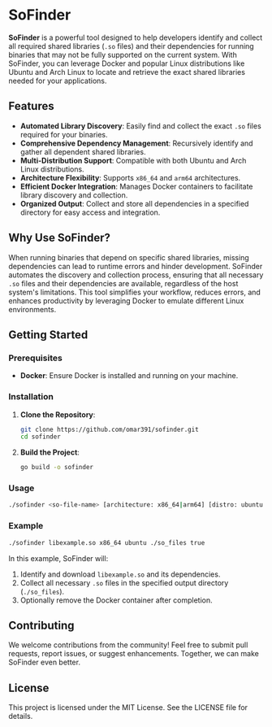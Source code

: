 # SoFinder

**SoFinder** is a powerful tool designed to help developers identify and collect all required shared libraries (`.so` files) and their dependencies for running binaries that may not be fully supported on the current system. With SoFinder, you can leverage Docker and popular Linux distributions like Ubuntu and Arch Linux to locate and retrieve the exact shared libraries needed for your applications.

## Features
- **Automated Library Discovery**: Easily find and collect the exact `.so` files required for your binaries.
- **Comprehensive Dependency Management**: Recursively identify and gather all dependent shared libraries.
- **Multi-Distribution Support**: Compatible with both Ubuntu and Arch Linux distributions.
- **Architecture Flexibility**: Supports `x86_64` and `arm64` architectures.
- **Efficient Docker Integration**: Manages Docker containers to facilitate library discovery and collection.
- **Organized Output**: Collect and store all dependencies in a specified directory for easy access and integration.

## Why Use SoFinder?
When running binaries that depend on specific shared libraries, missing dependencies can lead to runtime errors and hinder development. SoFinder automates the discovery and collection process, ensuring that all necessary `.so` files and their dependencies are available, regardless of the host system's limitations. This tool simplifies your workflow, reduces errors, and enhances productivity by leveraging Docker to emulate different Linux environments.

## Getting Started

### Prerequisites
- **Docker**: Ensure Docker is installed and running on your machine.

### Installation
1. **Clone the Repository**:
    ```sh
    git clone https://github.com/omar391/sofinder.git
    cd sofinder
    ```

2. **Build the Project**:
    ```sh
    go build -o sofinder
    ```

### Usage
```sh
./sofinder <so-file-name> [architecture: x86_64|arm64] [distro: ubuntu|arch] [output-directory] [remove-container]
```

### Example
```sh
./sofinder libexample.so x86_64 ubuntu ./so_files true
```

In this example, SoFinder will:
1. Identify and download `libexample.so` and its dependencies.
2. Collect all necessary `.so` files in the specified output directory (`./so_files`).
3. Optionally remove the Docker container after completion.

## Contributing
We welcome contributions from the community! Feel free to submit pull requests, report issues, or suggest enhancements. Together, we can make SoFinder even better.

## License
This project is licensed under the MIT License. See the LICENSE file for details.